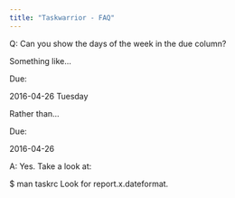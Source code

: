 ```yaml
---
title: "Taskwarrior - FAQ"
---
```


Q: Can you show the days of the week in the due column?

Something like...

Due:

2016-04-26 Tuesday

Rather than...

Due:

2016-04-26

A: Yes.
Take a look at:

$ man taskrc
Look for report.x.dateformat.


